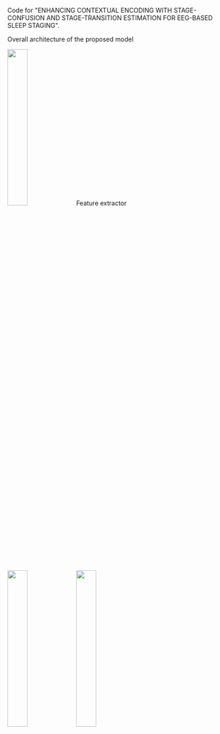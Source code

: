 Code for "ENHANCING CONTEXTUAL ENCODING WITH STAGE-CONFUSION AND STAGE-TRANSITION ESTIMATION FOR EEG-BASED SLEEP STAGING".

Overall architecture of the proposed model

<img src = "https://user-images.githubusercontent.com/69631032/148312176-f3b94282-c9fa-4d85-bb07-05f5b83833a3.jpg" 
     width="30%" height="30%">
Feature extractor     
<img src = "https://user-images.githubusercontent.com/69631032/148312154-95e2f4b2-15ca-436d-a8fa-d6d8e4dcf3c0.jpg" 
     width="30%" height="30%">
<img src = "https://user-images.githubusercontent.com/69631032/148312182-178f1abf-089a-419f-bdb1-a0da3f7c7362.jpg" 
     width="30%" height="30%">
